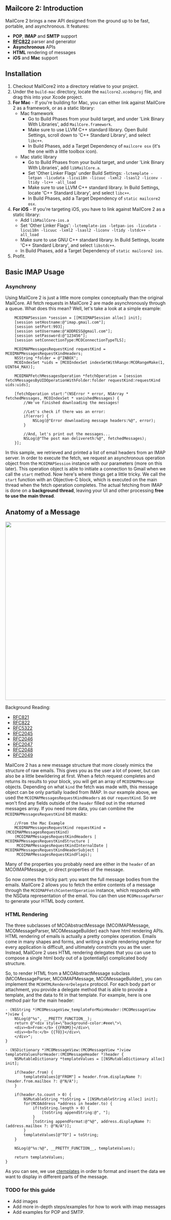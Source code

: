 ## Mailcore 2: Introduction ##

MailCore 2 brings a new API designed from the ground up to be fast, portable, and asynchronous.  It features:

- **POP**, **IMAP** and **SMTP** support
- **[RFC822](http://www.ietf.org/rfc/rfc0822.txt)** parser and generator
- **Asynchronous** APIs
- **HTML** rendering of messages
- **iOS** and **Mac** support

## Installation ##

1. Checkout MailCore2 into a directory relative to your project.
2. Under the `build-mac` directory, locate the `mailcore2.xcodeproj` file, and drag this into your Xcode project.
3. **For Mac** - If you're building for Mac, you can either link against MailCore 2 as a framework, or as a static library:
    * Mac framework
        - Go to Build Phases from your build target, and under 'Link Binary With Libraries', add `MailCore.framework`.
        - Make sure to use LLVM C++ standard library.  Open Build Settings, scroll down to 'C++ Standard Library', and select `libc++`.
        - In Build Phases, add a Target Dependency of `mailcore osx` (it's the one with a little toolbox icon).
    * Mac static library
        - Go to Build Phases from your build target, and under 'Link Binary With Libraries', add `libMailCore.a`.
        - Set 'Other Linker Flags' under Build Settings: `-lctemplate -letpan -licudata -licui18n -licuuc -lxml2 -lsasl2 -liconv -ltidy -lc++ -all_load`
        - Make sure to use LLVM C++ standard library.  In Build Settings, locate 'C++ Standard Library', and select `libc++`.
        - In Build Phases, add a Target Dependency of `static mailcore2 osx`.
4. **For iOS** - If you're targeting iOS, you have to link against MailCore 2 as a static library:
    * Add `libMailCore-ios.a`
    * Set 'Other Linker Flags': `-lctemplate-ios -letpan-ios -licudata -licui18n -licuuc -lxml2 -lsasl2 -liconv -ltidy -lstdc++ -all_load`
    * Make sure to use GNU C++ standard library.  In Build Settings, locate 'C++ Standard Library', and select `libstdc++`.
    * In Build Phases, add a Target Dependency of `static mailcore2 ios`.
5. Profit.

## Basic IMAP Usage ##

### Asynchrony ###

Using MailCore 2 is just a little more complex conceptually than the original MailCore.  All fetch requests in MailCore 2 are made asynchronously through a queue.  What does this mean?  Well, let's  take a look at a simple example:

```objc
    MCOIMAPSession *session = [[MCOIMAPSession alloc] init];
    [session setHostname:@"imap.gmail.com"];
    [session setPort:993];
    [session setUsername:@"ADDRESS@gmail.com"];
    [session setPassword:@"123456"];
    [session setConnectionType:MCOConnectionTypeTLS];

    MCOIMAPMessagesRequestKind requestKind = MCOIMAPMessagesRequestKindHeaders;
    NSString *folder = @"INBOX";
    MCOIndexSet *uids = [MCOIndexSet indexSetWithRange:MCORangeMake(1, UINT64_MAX)];

    MCOIMAPFetchMessagesOperation *fetchOperation = [session fetchMessagesByUIDOperationWithFolder:folder requestKind:requestKind uids:uids];

    [fetchOperation start:^(NSError * error, NSArray * fetchedMessages, MCOIndexSet * vanishedMessages) {
        //We've finished downloading the messages!

        //Let's check if there was an error:
        if(error) {
            NSLog(@"Error downloading message headers:%@", error);
        }

        //And, let's print out the messages...
        NSLog(@"The post man delivereth:%@", fetchedMessages);
    }];
```

In this sample, we retrieved and printed a list of email headers from an IMAP server.  In order to execute the fetch, we request an asynchronous operation object from the `MCOIMAPSession` instance with our parameters (more on this later).  This operation object is able to initiate a connection to Gmail when we call the `start` method.  Now here's where things get a little tricky.  We call the `start` function with an Objective-C block, which is executed on the main thread when the fetch operation completes.  The actual fetching from IMAP is done on a **background thread**, leaving your UI and other processing **free to use the main thread**.

## Anatomy of a Message ##

<img src="https://rawgithub.com/ocrickard/mailcore2/master/mailcore-schema.svg" width="783" height="559" />

Background Reading:
* [RFC821](http://tools.ietf.org/html/rfc821)
* [RFC822](http://tools.ietf.org/html/rfc822)
* [RFC5322](http://tools.ietf.org/html/rfc5322)
* [RFC2045](http://tools.ietf.org/html/rfc2045)
* [RFC2046](http://tools.ietf.org/html/rfc2046)
* [RFC2047](http://tools.ietf.org/html/rfc2047)
* [RFC2048](http://tools.ietf.org/html/rfc2048)
* [RFC2049](http://tools.ietf.org/html/rfc2049)

MailCore 2 has a new message structure that more closely mimics the structure of raw emails.  This gives you as the user a lot of power, but can also be a little bewildering at first.  When a fetch request completes and returns its results to your block, you will get an array of `MCOIMAPMessage` objects.  Depending on what `kind` the fetch was made with, this message object can be only partially loaded from IMAP.  In our example above, we used the `MCOIMAPMessagesRequestKindHeaders` as our `requestKind`.  So we won't find any fields outside of the `header` filled out in the returned messages array.  If you need more data, you can combine the `MCOIMAPMessagesRequestKind` bit masks:


```objc
    //From the Mac Example
    MCOIMAPMessagesRequestKind requestKind = (MCOIMAPMessagesRequestKind)
    (MCOIMAPMessagesRequestKindHeaders | MCOIMAPMessagesRequestKindStructure |
     MCOIMAPMessagesRequestKindInternalDate | MCOIMAPMessagesRequestKindHeaderSubject |
     MCOIMAPMessagesRequestKindFlags);
```

Many of the properties you probably need are either in the `header` of an MCOIMAPMessage, or direct properties of the message.

So now comes the tricky part: you want the full message bodies from the emails.  MailCore 2 allows you to fetch the entire contents of a message through the `MCOIMAPFetchContentOperation` instance, which responds with the NSData representation of the email.  You can then use `MCOMessageParser` to generate your HTML body content.

### HTML Rendering ###

The three subclasses of MCOAbstractMessage (MCOIMAPMessage, MCOMessageParser, MCOMessageBuilder) each have html rendering APIs.  HTML rendering of emails is actually a pretty complex operation.  Emails come in many shapes and forms, and writing a single rendering engine for every application is difficult, and ultimately constricts you as the user.  Instead, MailCore 2 uses HTML rendering delegates that you can use to compose a single html body out of a (potentially) complicated body structure.

So, to render HTML from a MCOAbstractMessage subclass (MCOMessageParser, MCOIMAPMessage, MCOMessageBuilder), you can implement the `MCOHTMLRendererDelegate` protocol.  For each body part or attachment, you provide a delegate method that is able to provide a template, and the data to fit in that template.  For example, here is one method pair for the main header:

```objc
- (NSString *)MCOMessageView_templateForMainHeader:(MCOMessageView *)view {
    NSLog(@"%s", __PRETTY_FUNCTION__);
    return @"<div style=\"background-color:#eee\">\
    <div><b>From:</b> {{FROM}}</div>\
    <div><b>To:</b> {{TO}}</div>\
    </div>";
}

- (NSDictionary *)MCOMessageView:(MCOMessageView *)view templateValuesForHeader:(MCOMessageHeader *)header {
    NSMutableDictionary *templateValues = [[NSMutableDictionary alloc] init];
    
    if(header.from) {
        templateValues[@"FROM"] = header.from.displayName ?: (header.from.mailbox ?: @"N/A");
    }
    
    if(header.to.count > 0) {
        NSMutableString *toString = [[NSMutableString alloc] init];
        for(MCOAddress *address in header.to) {
            if(toString.length > 0) {
                [toString appendString:@", "];
            }
            [toString appendFormat:@"%@", address.displayName ?: (address.mailbox ?: @"N/A")];
        }
        templateValues[@"TO"] = toString;
    }
    
    NSLog(@"%s:%@", __PRETTY_FUNCTION__, templateValues);
    
    return templateValues;
}
```

As you can see, we use [ctemplates](https://code.google.com/p/ctemplate/) in order to format and insert the data we want to display in different parts of the message.  

### TODO for this guide ###
* Add images
* Add more in-depth steps/examples for how to work with imap messages
* Add examples for POP and SMTP.
